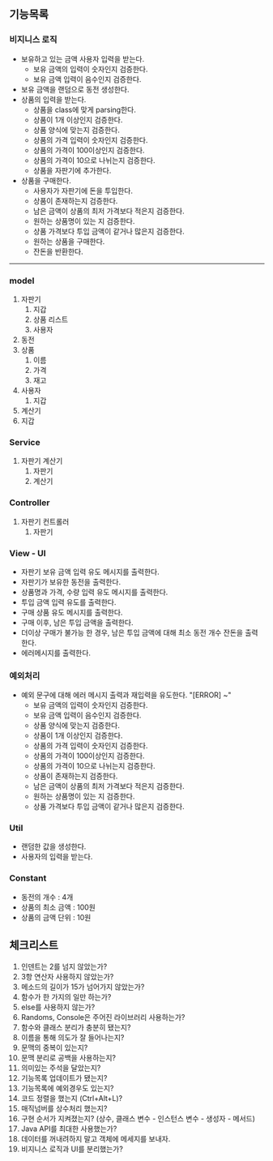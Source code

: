 ## 기능목록

### 비지니스 로직

- 보유하고 있는 금액 사용자 입력을 받는다.
    - 보유 금액의 입력이 숫자인지 검증한다.
    - 보유 금액 입력이 음수인지 검증한다.
- 보유 금액을 랜덤으로 동전 생성한다.
- 상품의 입력을 받는다.
    - 상품을 class에 맞게 parsing한다.
    - 상품이 1개 이상인지 검증한다.
    - 상품 양식에 맞는지 검증한다.
    - 상품의 가격 입력이 숫자인지 검증한다.
    - 상품의 가격이 100이상인지 검증한다.
    - 상품의 가격이 10으로 나뉘는지 검증한다.
    - 상품을 자판기에 추가한다.
- 상품을 구매한다.
    - 사용자가 자판기에 돈을 투입한다.
    - 상품이 존재하는지 검증한다.
    - 남은 금액이 상품의 최저 가격보다 적은지 검증한다.
    - 원하는 상품명이 있는 지 검증한다.
    - 상품 가격보다 투입 금액이 같거나 많은지 검증한다.
    - 원하는 상품을 구매한다.
    - 잔돈을 반환한다.

---

### model

1. 자판기
   1. 지갑
   3. 상품 리스트
   4. 사용자
2. 동전
3. 상품
   1. 이름
   2. 가격
   3. 재고
4. 사용자
   1. 지갑
5. 계산기
6. 지갑

### Service

1. 자판기 계산기
   1. 자판기
   2. 계산기

### Controller

1. 자판기 컨트롤러
   1. 자판기

### View - UI

- 자판기 보유 금액 입력 유도 메시지를 출력한다.
- 자판기가 보유한 동전을 출력한다.
- 상품명과 가격, 수량 입력 유도 메시지를 출력한다.
- 투입 금액 입력 유도를 출력한다.
- 구매 상품 유도 메시지를 출력한다.
- 구매 이후, 남은 투입 금액을 출력한다.
- 더이상 구매가 불가능 한 경우, 남은 투입 금액에 대해 최소 동전 개수 잔돈을 출력한다.
- 에러메시지를 출력한다.

### 예외처리

- 예외 문구에 대해 에러 메시지 출력과 재입력을 유도한다. "[ERROR] ~"
    - 보유 금액의 입력이 숫자인지 검증한다.
    - 보유 금액 입력이 음수인지 검증한다.
    - 상품 양식에 맞는지 검증한다.
    - 상품이 1개 이상인지 검증한다.
    - 상품의 가격 입력이 숫자인지 검증한다.
    - 상품의 가격이 100이상인지 검증한다.
    - 상품의 가격이 10으로 나뉘는지 검증한다.
    - 상품이 존재하는지 검증한다.
    - 남은 금액이 상품의 최저 가격보다 적은지 검증한다.
    - 원하는 상품명이 있는 지 검증한다.
    - 상품 가격보다 투입 금액이 같거나 많은지 검증한다.

### Util

- 랜덤한 값을 생성한다.
- 사용자의 입력을 받는다.

### Constant

- 동전의 개수 : 4개
- 상품의 최소 금액 : 100원
- 상품의 금액 단위 : 10원

## 체크리스트

1. 인덴트는 2를 넘지 않았는가?
2. 3항 연산자 사용하지 않았는가?
3. 메소드의 길이가 15가 넘어가지 않았는가?
4. 함수가 한 가지의 일만 하는가?
5. else를 사용하지 않는가?
6. Randoms, Console은 주어진 라이브러리 사용하는가?
7. 함수와 클래스 분리가 충분히 됐는지?
8. 이름을 통해 의도가 잘 들어나는지?
9. 문맥의 중복이 있는지?
10. 문맥 분리로 공백을 사용하는지?
11. 의미있는 주석을 달았는지?
12. 기능목록 업데이트가 됐는지?
13. 기능목록에 예외경우도 있는지?
14. 코드 정렬을 했는지 (Ctrl+Alt+L)?
15. 매직넘버를 상수처리 했는지?
16. 구현 순서가 지켜졌는지? (상수, 클래스 변수 - 인스턴스 변수 - 생성자 - 메서드)
17. Java API를 최대한 사용했는가?
18. 데이터를 꺼내려하지 말고 객체에 메세지를 보내자.
19. 비지니스 로직과 UI를 분리했는가?